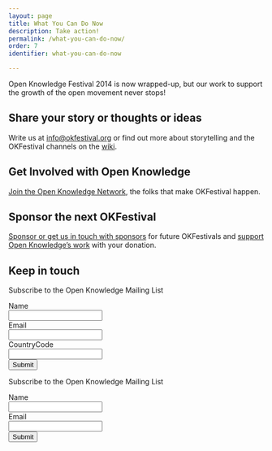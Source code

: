 ```yaml
---
layout: page
title: What You Can Do Now
description: Take action!
permalink: /what-you-can-do-now/
order: 7
identifier: what-you-can-do-now

---
```


Open Knowledge Festival 2014 is now wrapped-up, but our work to support the growth of the open movement never stops!

## Share your story or thoughts or ideas

Write us at <a href="mailto:info@okfestival.org">info@okfestival.org</a> or find out more about storytelling and the OKFestival channels on the [wiki](http://wiki.okfn.org/OKFestival#.22.27Storytelling_at_OKFestival.22.27).

## Get Involved with Open Knowledge

[Join the Open Knowledge Network](https://okfn.org/get-involved/), the folks that make OKFestival happen.

## Sponsor the next OKFestival

[Sponsor or get us in touch with sponsors](http://2014.okfestival.org/support/) for future OKFestivals and [support Open Knowledge’s work](https://okfn.org/donate/) with your donation.

## Keep in touch

Subscribe to the Open Knowledge Mailing List

<form action="https://sendy.okfn.org/subscribe" method="POST" accept-charset="utf-8">
    <label for="name">Name</label><br/>
    <input type="text" name="name" id="name"/>
    <br/>
    <label for="email">Email</label><br/>
    <input type="text" name="email" id="email"/>
    <br/>
    <label for="CountryCode">CountryCode</label><br/>
    <input type="text" name="CountryCode" id="CountryCode"/>
    <br/>
    <input type="hidden" name="list" value="6YGYAtkLMUwo6GYlVNk97A"/>
    <input type="submit" name="submit" id="submit"/>
</form>


Subscribe to the Open Knowledge Mailing List

<form action="https://sendy.okfn.org/subscribe" method="POST" accept-charset="utf-8">
    <label for="name">Name</label><br/>
    <input type="text" name="name" id="name"/>
    <br/>
    <label for="email">Email</label><br/>
    <input type="text" name="email" id="email"/>
    <br/>
    <input type="hidden" name="list" value="J5S6nKnaan2YvNMLsUxlFg"/>
    <input type="submit" name="submit" id="submit"/>
</form>